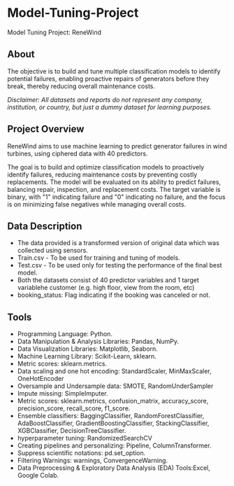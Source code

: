 # Model-Tuning-Project
Model Tuning Project: ReneWind

## About

The objective is to build and tune multiple classification models to identify potential failures, enabling proactive repairs of generators before they break, thereby reducing overall maintenance costs.

*Disclaimer: All datasets and reports do not represent any company, institution, or country, but just a dummy dataset for learning purposes.*

## Project Overview

ReneWind aims to use machine learning to predict generator failures in wind turbines, using ciphered data with 40 predictors. 

The goal is to build and optimize classification models to proactively identify failures, reducing maintenance costs by preventing costly replacements. The model will be evaluated on its ability to predict failures, balancing repair, inspection, and replacement costs. The target variable is binary, with "1" indicating failure and "0" indicating no failure, and the focus is on minimizing false negatives while managing overall costs.

## Data Description

- The data provided is a transformed version of original data which was collected using sensors.
- Train.csv - To be used for training and tuning of models.
- Test.csv - To be used only for testing the performance of the final best model.
- Both the datasets consist of 40 predictor variables and 1 target variablehe customer (e.g. high floor, view from the room, etc)
- booking_status: Flag indicating if the booking was canceled or not.

## Tools

- Programming Language: Python.
- Data Manipulation & Analysis Libraries: Pandas, NumPy.
- Data Visualization Libraries: Matplotlib, Seaborn.
- Machine Learning Library: Scikit-Learn, sklearn.
- Metric scores: sklearn.metrics.
- Data scaling and one hot encoding: StandardScaler, MinMaxScaler, OneHotEncoder
- Oversample and Undersample data: SMOTE, RandomUnderSampler
- Impute missing: SimpleImputer.
- Metric scores: sklearn.metrics, confusion_matrix, accuracy_score, precision_score, recall_score, f1_score.
- Ensemble classifiers: BaggingClassifier, RandomForestClassifier, AdaBoostClassifier, GradientBoostingClassifier, StackingClassifier, XGBClassifier, DecisionTreeClassifier.
- hyperparameter tuning: RandomizedSearchCV
- Creating pipelines and personalizing: Pipeline, ColumnTransformer.
- Suppress scientific notations: pd.set_option.
- Filtering Warnings: warnings, ConvergenceWarning.
- Data Preprocessing & Exploratory Data Analysis (EDA) Tools:Excel, Google Colab.
